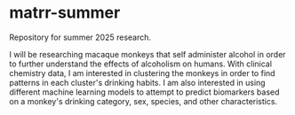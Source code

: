 # matrr-summer
Repository for summer 2025 research. 

I will be researching macaque monkeys that self administer alcohol in order to further understand the effects of alcoholism on humans. With clinical chemistry data, I am interested in clustering the monkeys in order to find patterns in each cluster's drinking habits. I am also interested in using different machine learning models to attempt to predict biomarkers based on a monkey's drinking category, sex, species, and other characteristics. 
